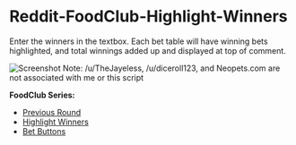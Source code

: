 # Reddit-FoodClub-Highlight-Winners
Enter the winners in the textbox. Each bet table will have winning bets highlighted, and total winnings added up and displayed at top of comment.

![Screenshot](http://i.imgur.com/7CDSJXz.png "Screenshot")
Note: /u/TheJayeless, /u/diceroll123, and Neopets.com are not associated with me or this script
<br>

**FoodClub Series:**
* [Previous Round](https://github.com/friendly-trenchcoat/foodclub-Previous-Round)
* [Highlight Winners](https://github.com/friendly-trenchcoat/Reddit-FoodClub-Highlight-Winners)
* [Bet Buttons](https://github.com/friendly-trenchcoat/Reddit-FoodClub-BetButtons)
